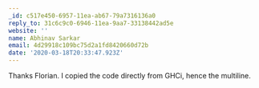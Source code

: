 ```yaml
---
_id: c517e450-6957-11ea-ab67-79a7316136a0
reply_to: 31c6c9c0-6946-11ea-9aa7-33138442ad5e
website: ''
name: Abhinav Sarkar
email: 4d29918c109bc75d2a1fd8420660d72b
date: '2020-03-18T20:33:47.923Z'
---
```

Thanks Florian. I copied the code directly from GHCi, hence the multiline.
